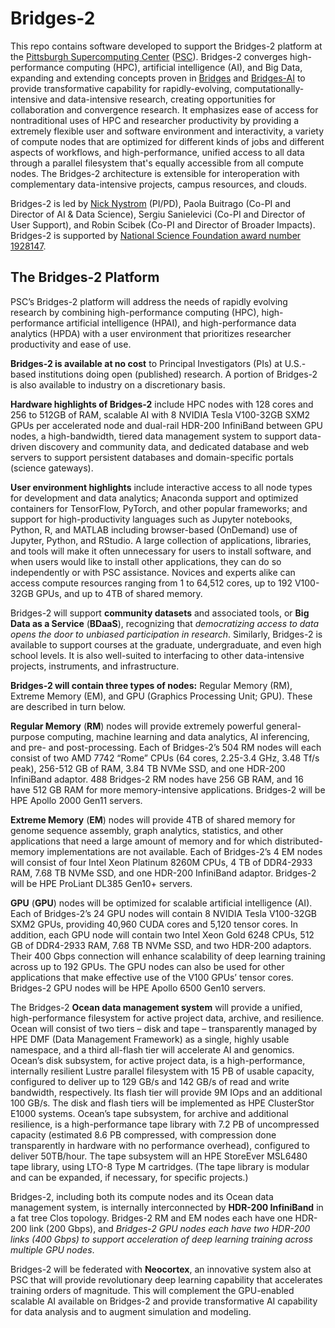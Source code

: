 # Bridges-2
This repo contains software developed to support the Bridges-2 platform at the [Pittsburgh Supercomputing Center](https://psc.edu) ([PSC](https://psc.edu)).
Bridges-2 converges high-performance computing (HPC), artificial intelligence (AI), and Big Data, expanding and extending concepts proven in [Bridges](https://psc.edu/resources/computing/bridges) and [Bridges-AI](https://psc.edu/bridges-ai-early-user-guide) to provide transformative capability for rapidly-evolving, computationally-intensive and data-intensive research, creating opportunities for collaboration and convergence research.
It emphasizes ease of access for nontraditional uses of HPC and researcher productivity by providing a extremely flexible user and software environment and interactivity, a variety of compute nodes that are optimized for different kinds of jobs and different aspects of workflows, and high-performance, unified access to all data through a parallel filesystem that's equally accessible from all compute nodes.
The Bridges-2 architecture is extensible for interoperation with complementary data-intensive projects, campus resources, and clouds.

Bridges-2 is led by [Nick Nystrom](mailto:nystrom@psc.edu) (PI/PD), Paola Buitrago (Co-PI and Director of AI & Data Science), Sergiu Sanielevici (Co-PI and Director of User Support), and Robin Scibek (Co-PI and Director of Broader Impacts). Bridges-2 is supported by [National Science Foundation award number 1928147](https://www.nsf.gov/awardsearch/showAward?AWD_ID=1928147).

## The Bridges-2 Platform

PSC’s Bridges-2 platform will address the needs of rapidly evolving research by combining high-performance computing (HPC), high-performance artificial intelligence (HPAI), and high-performance data analytics (HPDA) with a user environment that prioritizes researcher productivity and ease of use.

**Bridges-2 is available at no cost** to Principal Investigators (PIs) at U.S.-based institutions doing open (published) research. A portion of Bridges-2 is also available to industry on a discretionary basis.

**Hardware highlights of Bridges-2** include HPC nodes with 128 cores and 256 to 512GB of RAM, scalable AI with 8 NVIDIA Tesla V100-32GB SXM2 GPUs per accelerated node and dual-rail HDR-200 InfiniBand between GPU nodes, a high-bandwidth, tiered data management system to support data-driven discovery and community data, and dedicated database and web servers to support persistent databases and domain-specific portals (science gateways).

**User environment highlights** include interactive access to all node types for development and data analytics; Anaconda support and optimized containers for TensorFlow, PyTorch, and other popular frameworks; and support for high-productivity languages such as Jupyter notebooks, Python, R, and MATLAB including browser-based (OnDemand) use of Jupyter, Python, and RStudio. A large collection of applications, libraries, and tools will make it often unnecessary for users to install software, and when users would like to install other applications, they can do so independently or with PSC assistance. Novices and experts alike can access compute resources ranging from 1 to 64,512 cores, up to 192 V100-32GB GPUs, and up to 4TB of shared memory.

Bridges-2 will support **community datasets** and associated tools, or **Big Data as a Service** (**BDaaS**), recognizing that *democratizing access to data opens the door to unbiased participation in research*. Similarly, Bridges-2 is available to support courses at the graduate, undergraduate, and even high school levels. It is also well-suited to interfacing to other data-intensive projects, instruments, and infrastructure.

**Bridges-2 will contain three types of nodes:** Regular Memory (RM), Extreme Memory (EM), and GPU (Graphics Processing Unit; GPU). These are described in turn below.

**Regular Memory** (**RM**) nodes will provide extremely powerful general-purpose computing, machine learning and data analytics, AI inferencing, and pre- and post-processing. Each of Bridges-2’s 504 RM nodes will each consist of two AMD 7742 “Rome” CPUs (64 cores, 2.25-3.4 GHz, 3.48 Tf/s peak), 256-512 GB of RAM, 3.84 TB NVMe SSD, and one HDR-200 InfiniBand adaptor. 488 Bridges-2 RM nodes have 256 GB RAM, and 16 have 512 GB RAM for more memory-intensive applications. Bridges-2 will be HPE Apollo 2000 Gen11 servers.

**Extreme Memory** (**EM**) nodes will provide 4TB of shared memory for genome sequence assembly, graph analytics, statistics, and other applications that need a large amount of memory and for which distributed-memory implementations are not available. Each of Bridges-2’s 4 EM nodes will consist of four Intel Xeon Platinum 8260M CPUs, 4 TB of DDR4-2933 RAM, 7.68 TB NVMe SSD, and one HDR-200 InfiniBand adaptor. Bridges-2 will be HPE ProLiant DL385 Gen10+ servers.

**GPU** (**GPU**) nodes will be optimized for scalable artificial intelligence (AI). Each of Bridges-2’s 24 GPU nodes will contain 8 NVIDIA Tesla V100-32GB SXM2 GPUs, providing 40,960 CUDA cores and 5,120 tensor cores. In addition, each GPU node will contain two Intel Xeon Gold 6248 CPUs, 512 GB of DDR4-2933 RAM, 7.68 TB NVMe SSD, and two HDR-200 adaptors. Their 400 Gbps connection will enhance scalability of deep learning training across up to 192 GPUs. The GPU nodes can also be used for other applications that make effective use of the V100 GPUs’ tensor cores. Bridges-2 GPU nodes will be HPE Apollo 6500 Gen10 servers.

The Bridges-2 **Ocean data management system** will provide a unified, high-performance filesystem for active project data, archive, and resilience. Ocean will consist of two tiers – disk and tape – transparently managed by HPE DMF (Data Management Framework) as a single, highly usable namespace, and a third all-flash tier will accelerate AI and genomics. Ocean’s disk subsystem, for active project data, is a high-performance, internally resilient Lustre parallel filesystem with 15 PB of usable capacity, configured to deliver up to 129 GB/s and 142 GB/s of read and write bandwidth, respectively. Its flash tier will provide 9M IOps and an additional 100 GB/s. The disk and flash tiers will be implemented as HPE ClusterStor E1000 systems. Ocean’s tape subsystem, for archive and additional resilience, is a high-performance tape library with 7.2 PB of uncompressed capacity (estimated 8.6 PB compressed, with compression done transparently in hardware with no performance overhead), configured to deliver 50TB/hour. The tape subsystem will an HPE StoreEver MSL6480 tape library, using LTO-8 Type M cartridges. (The tape library is modular and can be expanded, if necessary, for specific projects.)

Bridges-2, including both its compute nodes and its Ocean data management system, is internally interconnected by **HDR-200 InfiniBand** in a fat tree Clos topology. Bridges-2 RM and EM nodes each have one HDR-200 link (200 Gbps), and *Bridges-2 GPU nodes each have two HDR-200 links (400 Gbps) to support acceleration of deep learning training across multiple GPU nodes*.

Bridges-2 will be federated with **Neocortex**, an innovative system also at PSC that will provide revolutionary deep learning capability that accelerates training orders of magnitude. This will complement the GPU-enabled scalable AI available on Bridges-2 and provide transformative AI capability for data analysis and to augment simulation and modeling.


